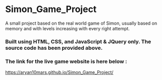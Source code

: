 # Simon_Game_Project
A small project based on the real world game of Simon, usually based on memory and with levels increasing with every right attempt.

### Built using HTML, CSS, and JavaScript & JQuery only. The source code has been provided above.

### The link for the live game website is here below : 
https://aryan10mars.github.io/Simon_Game_Project/
